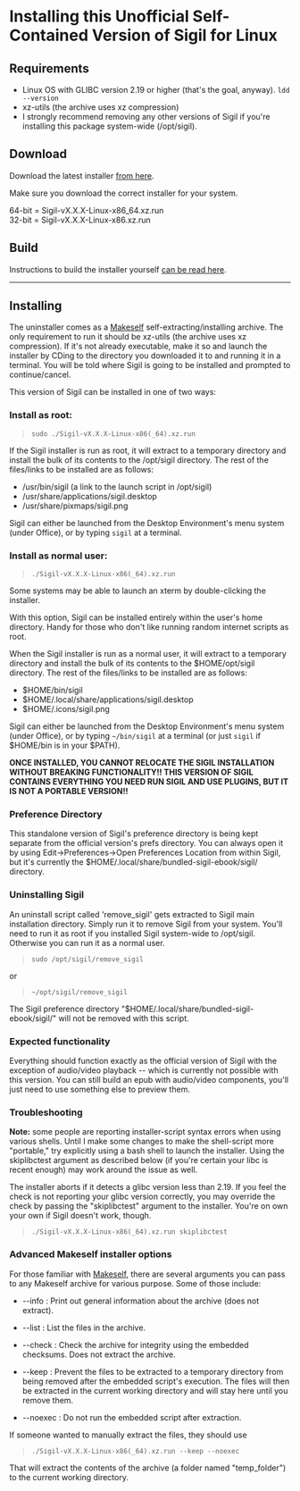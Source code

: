 Installing this Unofficial Self-Contained Version of Sigil for Linux
=========================================================================

## Requirements
- Linux OS with GLIBC version 2.19 or higher (that's the goal, anyway). `ldd --version`
- xz-utils (the archive uses xz compression)
- I strongly recommend removing any other versions of Sigil if you're installing this package system-wide (/opt/sigil).

## Download

Download the latest installer [from here](https://github.com/dougmassay/pkg-sigil/releases/latest).

Make sure you download the correct installer for your system.

64-bit = Sigil-vX.X.X-Linux-x86_64.xz.run<br>
32-bit = Sigil-vX.X.X-Linux-x86.xz.run

## Build

Instructions to build the installer yourself [can be read here](./BUILD.md).

<hr>

## Installing

The uninstaller comes as a [Makeself](https://github.com/megastep/makeself) self-extracting/installing archive. The only requirement to run it should be xz-utils (the archive uses xz compression). If it's not already executable, make it so and launch the installer by CDing to the directory you downloaded it to and running it in a terminal. You will be told where Sigil is going to be installed and prompted to continue/cancel.

This version of Sigil can be installed in one of two ways:

### Install as root:

>`sudo ./Sigil-vX.X.X-Linux-x86(_64).xz.run`

If the Sigil installer is run as root, it will extract to a temporary directory and install the bulk of its contents to the /opt/sigil directory. The rest of the files/links to be installed are as follows:

- /usr/bin/sigil (a link to the launch script in /opt/sigil)
- /usr/share/applications/sigil.desktop
- /usr/share/pixmaps/sigil.png

Sigil can either be launched from the Desktop Environment's menu system (under Office), or by typing `sigil` at a terminal.

### Install as normal user:

>`./Sigil-vX.X.X-Linux-x86(_64).xz.run`

Some systems may be able to launch an xterm by double-clicking the installer.

With this option, Sigil can be installed entirely within the user's home directory. Handy for those who don't like running random internet scripts as root.

When the Sigil installer is run as a normal user, it will extract to a temporary directory and install the bulk of its contents to the $HOME/opt/sigil directory. The rest of the files/links to be installed are as follows:

- $HOME/bin/sigil
- $HOME/.local/share/applications/sigil.desktop
- $HOME/.icons/sigil.png

Sigil can either be launched from the Desktop Environment's menu system (under Office), or by typing `~/bin/sigil` at a terminal (or just `sigil` if $HOME/bin is in your $PATH).

**ONCE INSTALLED, YOU CANNOT RELOCATE THE SIGIL INSTALLATION WITHOUT BREAKING FUNCTIONALITY!! THIS VERSION OF SIGIL CONTAINS EVERYTHING YOU NEED RUN SIGIL AND USE PLUGINS, BUT IT IS NOT A PORTABLE VERSION!!**

### Preference Directory

This standalone version of Sigil's preference directory is being kept separate from the official version's prefs directory. You can always open it by using Edit->Preferences->Open Preferences Location from within Sigil, but it's currently the $HOME/.local/share/bundled-sigil-ebook/sigil/ directory.

### Uninstalling Sigil

An uninstall script called 'remove_sigil' gets extracted to Sigil main installation directory. Simply run it to remove Sigil from your system. You'll need to run it as root if you installed Sigil system-wide to /opt/sigil. Otherwise you can run it as a normal user.

>`sudo /opt/sigil/remove_sigil`

or

>`~/opt/sigil/remove_sigil`

The Sigil preference directory "$HOME/.local/share/bundled-sigil-ebook/sigil/" will not be removed with this script.

### Expected functionality

Everything should function exactly as the official version of Sigil with the exception of audio/video playback -- which is currently not possible with this version. You can still build an epub with audio/video components, you'll just need to use something else to preview them.

### Troubleshooting

**Note:** some people are reporting installer-script syntax errors when using various shells. Until I make some changes to make the shell-script more "portable," try explicitly using a bash shell to launch the installer. Using the skiplibctest argument as described below (if you're certain your libc is recent enough) may work around the issue as well.

The installer aborts if it detects a glibc version less than 2.19. If you feel the check is not reporting your glibc version correctly, you may override the check by passing the "skiplibctest" argument to the installer. You're on own your own if Sigil doesn't work, though.

> `./Sigil-vX.X.X-Linux-x86(_64).xz.run skiplibctest`

### Advanced Makeself installer options

For those familiar with [Makeself](https://github.com/megastep/makeself), there are several arguments you can pass to any Makeself archive for various purpose. Some of those include:

- --info : Print out general information about the archive (does not extract).

- --list : List the files in the archive.

- --check : Check the archive for integrity using the embedded checksums. Does not extract the archive.

- --keep : Prevent the files to be extracted to a temporary directory from being removed after the embedded script's execution. The files will then be extracted in the current working directory and will stay here until you remove them.

- --noexec : Do not run the embedded script after extraction.

If someone wanted to manually extract the files, they should use

> `./Sigil-vX.X.X-Linux-x86(_64).xz.run --keep --noexec`

That will extract the contents of the archive (a folder named "temp_folder") to the current working directory.